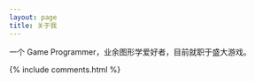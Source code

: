 ```yaml
---
layout: page
title: 关于我 
---
```


一个 Game Programmer，业余图形学爱好者，目前就职于盛大游戏。

<p> 

<p> 

<p> 


{% include comments.html %}

